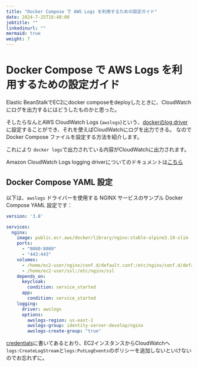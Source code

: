 ```yaml
---
title: "Docker Compose で AWS Logs を利用するための設定ガイド"
date: 2024-7-25T16:48:00
jobtitle: ""
linkedinurl: ""
mermaid: true
weight: 7
---
```


# Docker Compose で AWS Logs を利用するための設定ガイド

Elastic BeanStalkでEC2にdocker composeをdeployしたときに、CloudWatchにログを出力するにはどうしたものかと思った。

そしたらなんとAWS CloudWatch Logs (`awslogs`)という、[dockerのlog driver](https://matsuand.github.io/docs.docker.jp.onthefly/config/containers/logging/configure/)に設定することができ、それを使えばCloudWatchにログを出力できる。
なのでDocker Compose ファイルを設定する方法を紹介します。

これにより `docker logs`で出力されている内容がCloudWatchに出力されます。

Amazon CloudWatch Logs logging driverについてのドキュメントは[こちら](https://docs.docker.com/config/containers/logging/awslogs/)

## Docker Compose YAML 設定

以下は、`awslogs` ドライバーを使用する NGINX サービスのサンプル Docker Compose YAML 設定です：

```yaml
version: '3.8'

services:
  nginx:
    image: public.ecr.aws/docker/library/nginx:stable-alpine3.19-slim
    ports:
      - "8080:8080"
      - "443:443"
    volumes:
      - /home/ec2-user/nginx/conf.d/default.conf:/etc/nginx/conf.d/default.conf
      - /home/ec2-user/ssl:/etc/nginx/ssl
    depends_on:
      keycloak:
        condition: service_started
      app:
        condition: service_started
    logging:
      driver: awslogs
      options:
        awslogs-region: us-east-1
        awslogs-group: identity-server-develop/nginx
        awslogs-create-group: "true"
```

[credentials](https://docs.docker.com/config/containers/logging/awslogs/#credentials)に書いてあるとおり、EC2インスタンスからCloudWatchへ`logs:CreateLogStream`と`logs:PutLogEvents`のポリシーを追加しないといけないのでお忘れずに。
